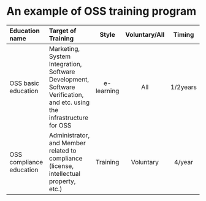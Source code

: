 # An example of OSS training program 

|  Education name |  Target of Training |  Style |  Voluntary/All |  Timing |  English |
|:----------------|:--------------------|:------:|:--------------:|:-------:|:--------:|
| OSS basic education |  Marketing, System Integration, Software Development, Software Verification, and etc. using the infrastructure for OSS | e-learning |  All |  1/2years |  Y  |
| OSS compliance education | Administrator, and Member related to compliance (license, intellectual property, etc.) | Training | Voluntary |  4/year |  N  |

